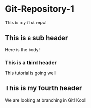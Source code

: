 # Git-Repository-1

This is my first repo!

## This is a sub header
Here is the body!

### This is a third header
This tutorial is going well


## This is my fourth header
We are looking at branching in Git! Kool!